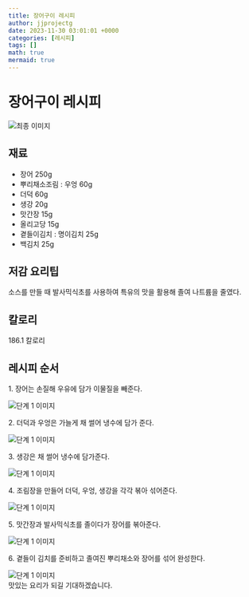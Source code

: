 ```yaml
---
title: 장어구이 레시피
author: jjprojectg
date: 2023-11-30 03:01:01 +0000
categories: [레시피]
tags: []
math: true
mermaid: true
---
```

<meta name="og:type" content="website"/>
<meta charset="UTF-8"/>
<div class="header">
  <h1>장어구이 레시피</h1>
</div>

<div class="container my-4">
  <div class="row">
    <div class="col-12 col-md-6">
      <div class="recipe-image">
        <img src="http://www.foodsafetykorea.go.kr/uploadimg/cook/10_00371_2.png" class="step-image" alt="최종 이미지"/>
      </div>
    </div>
    <div class="col-12 col-md-6">
      <div class="ingredients">
        <h2>재료</h2>
        <ul class="card">
          <li> 장어 250g </li>
          <li> 뿌리채소조림 : 우엉 60g </li>
          <li>  더덕 60g </li>
          <li>  생강 20g </li>
          <li>  맛간장 15g </li>
          <li> 올리고당 15g </li>
          <li> 곁들이김치 : 명이김치 25g </li>
          <li>  백김치 25g </li>
</ul>
      </div>
    </div>
    <div class="col-12 col-md-6">
      <div class="ingredients">
        <h2>저감 요리팁</h2>
        <div class="card"> 
          <p>
            소스를 만들 때 발사믹식초를 사용하여 특유의 맛을 활용해 졸여 나트륨을 줄였다.
          </p>
        </div>
      </div>
      <div class="ingredients">
        <h2>칼로리</h2>
        <div class="card"> 
          <p>
            186.1 칼로리
          </p>
        </div>
      </div>
    </div>
  </div>

  <h2 class="my-4">레시피 순서</h2>
  <div class="card recipe-card">
    <div class="card-body recipe-step">
      <p class="card-text step-description">1. 장어는 손질해 우유에 담가 이물질을 빼준다.</p>
      <img src="http://www.foodsafetykorea.go.kr/uploadimg/cook/20_00371_01.png" alt="단계 1 이미지" class="step-image"/>
    </div>
  </div>
  <div class="card recipe-card">
    <div class="card-body recipe-step">
      <p class="card-text step-description">2. 더덕과 우엉은 가늘게 채 썰어 냉수에 담가
준다.</p>
      <img src="http://www.foodsafetykorea.go.kr/uploadimg/cook/20_00371_02.png" alt="단계 1 이미지" class="step-image"/>
    </div>
  </div>
  <div class="card recipe-card">
    <div class="card-body recipe-step">
      <p class="card-text step-description">3. 생강은 채 썰어 냉수에 담가준다.</p>
      <img src="http://www.foodsafetykorea.go.kr/uploadimg/cook/20_00371_03.png" alt="단계 1 이미지" class="step-image"/>
    </div>
  </div>
  <div class="card recipe-card">
    <div class="card-body recipe-step">
      <p class="card-text step-description">4. 조림장을 만들어 더덕, 우엉, 생강을 각각
볶아 섞어준다.</p>
      <img src="http://www.foodsafetykorea.go.kr/uploadimg/cook/20_00371_04.png" alt="단계 1 이미지" class="step-image"/>
    </div>
  </div>
  <div class="card recipe-card">
    <div class="card-body recipe-step">
      <p class="card-text step-description">5. 맛간장과 발사믹식초를 졸이다가 장어를
볶아준다.</p>
      <img src="http://www.foodsafetykorea.go.kr/uploadimg/cook/20_00371_05.png" alt="단계 1 이미지" class="step-image"/>
    </div>
  </div>
  <div class="card recipe-card">
    <div class="card-body recipe-step">
      <p class="card-text step-description">6. 곁들이 김치를 준비하고 졸여진 뿌리채소와
장어를 섞어 완성한다.</p>
      <img src="http://www.foodsafetykorea.go.kr/uploadimg/cook/20_00371_06.png" alt="단계 1 이미지" class="step-image"/>
    </div>
  </div>

</div>
맛있는 요리가 되길 기대하겠습니다.
